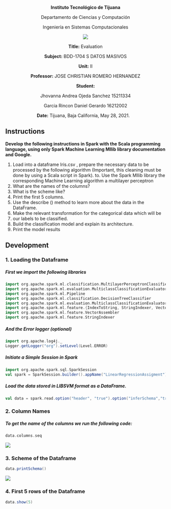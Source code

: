 <div align="center">

**Instituto Tecnológico de Tijuana**

Departamento de Ciencias y Computación

Ingeniería en Sistemas Computacionales

 ![](https://www.tijuana.tecnm.mx/wp-content/themes/tecnm/images/logo_TECT.png)

**Title:**
Evaluation 

**Subject:**
BDD-1704 S DATOS MASIVOS

**Unit:**
 II

**Professor:**
JOSE CHRISTIAN ROMERO HERNANDEZ

**Student:**

Jhovanna Andrea Ojeda Sanchez
15211334

Garcia Rincon Daniel Gerardo
16212002



**Date:**
Tijuana, Baja California, May 28, 2021. 
</div>

## Instructions
**Develop the following instructions in Spark with the Scala programming language, using only Spark Machine Learning Mllib library documentation and Google.**

1. Load into a dataframe Iris.csv , prepare the necessary data to be processed by the following algorithm (Important, this cleaning must be done by using a Scala script in Spark). to. Use the Spark Mllib library the corresponding Machine Learning algorithm a multilayer perceptron
2. What are the names of the columns?
3. What is the scheme like?
4. Print the first 5 columns.
5. Use the describe () method to learn more about the data in the DataFrame.
6. Make the relevant transformation for the categorical data which will be
7. our labels to be classified.
8. Build the classification model and explain its architecture.
9. Print the model results

## Development

### 1. Loading the Dataframe
##### First we import the following libraries
```scala
import org.apache.spark.ml.classification.MultilayerPerceptronClassifier
import org.apache.spark.ml.evaluation.MulticlassClassificationEvaluator
import org.apache.spark.ml.Pipeline
import org.apache.spark.ml.classification.DecisionTreeClassifier
import org.apache.spark.ml.evaluation.MulticlassClassificationEvaluator
import org.apache.spark.ml.feature.{IndexToString, StringIndexer, VectorIndexer}
import org.apache.spark.ml.feature.VectorAssembler
import org.apache.spark.ml.feature.StringIndexer
```

##### And the Error logger (optional)
```scala
import org.apache.log4j._
Logger.getLogger("org").setLevel(Level.ERROR)
```

##### Initiate a Simple Session in Spark
```scala
import org.apache.spark.sql.SparkSession
val spark = SparkSession.builder().appName("LinearRegressionAssigment").getOrCreate()

```
##### Load the data stored in LIBSVM format as a DataFrame.
```scala
val data = spark.read.option("header", "true").option("inferSchema","true")csv("iris.csv")

```
### 2. Column Names
##### To get the name of the columns we run the following code:
```scala
data.columns.seq
```
![](https://lh3.googleusercontent.com/pw/ACtC-3d9nrTtyPPRKsoOsIAFues5cqh4M-NqbTLvczwd3TasolOHATLfBrP-O0c-66mEGUxUTE3f07BI5vMBSlJW_Jk5lj_SlrekjqCp6DwFC6y4KrO3aRx7_1h2gkFNHdvB2XbTyDIsO5R2CG6vwWdiCG-1=w1168-h56-no?authuser=1)

### 3. Scheme of the Dataframe
```scala
data.printSchema()
```
![](https://lh3.googleusercontent.com/pw/ACtC-3cdvvfLlxL_KUfmm6Vg3sgjqzqkTHaiovBNdtvp5o6c8bKvRvt_qm-JzQExQGZROiaHLO6SdiNNscLUtrzBQa-BG3kQOr5Bry8_-q7PHgMqxOOVbiIVeZfIcLkzpfhTgH86SUEOAy7EWvbmrVu1fTp7=w413-h156-no?authuser=1)

### 4. First 5 rows of the Dataframe
```scala
data.show(5)
```
